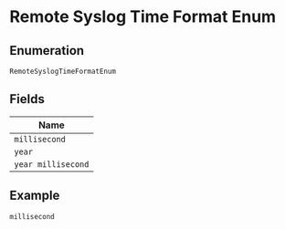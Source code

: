 
# Remote Syslog Time Format Enum

## Enumeration

`RemoteSyslogTimeFormatEnum`

## Fields

| Name |
|  --- |
| `millisecond` |
| `year` |
| `year millisecond` |

## Example

```
millisecond
```

